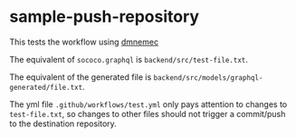 # sample-push-repository

This tests the workflow using [dmnemec](https://github.com/dmnemec/copy_file_to_another_repo_action)

The equivalent of `sococo.graphql` is `backend/src/test-file.txt`.

The equivalent of the generated file is `backend/src/models/graphql-generated/file.txt`.

The yml file `.github/workflows/test.yml` only pays attention to changes to `test-file.txt`, so changes to other files should not trigger a commit/push to the destination repository.